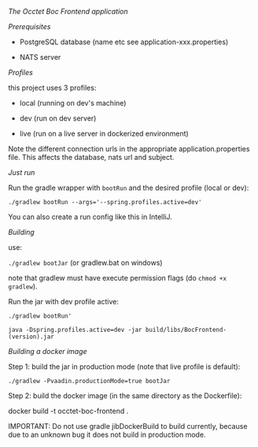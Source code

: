 *The Occtet Boc Frontend application*

*Prerequisites*

* PostgreSQL database (name etc see application-xxx.properties)

* NATS server

*Profiles*

this project uses 3 profiles:

* local (running on dev's machine)

* dev (run on dev server)

* live (run on a live server in dockerized environment)

Note the different connection urls in the appropriate application.properties file. This affects the database, nats url and subject.

*Just run*

Run the gradle wrapper with `bootRun` and the desired profile (local or dev):

`./gradlew bootRun --args='--spring.profiles.active=dev'`

You can also create a run config like this in IntelliJ.

*Building*

use:

`./gradlew bootJar` (or gradlew.bat on windows)

note that gradlew must have execute permission flags (do `chmod +x gradlew`).

Run the jar with dev profile active:

`./gradlew bootRun'`

`java -Dspring.profiles.active=dev -jar build/libs/BocFrontend-(version).jar`


*Building a docker image*

Step 1: build the jar in production mode (note that live profile is default):

`./gradlew -Pvaadin.productionMode=true bootJar`

Step 2: build the docker image (in the same directory as the Dockerfile):

docker build -t occtet-boc-frontend .

IMPORTANT: Do not use gradle jibDockerBuild to build currently, because due to
an unknown bug it does not build in production mode.



